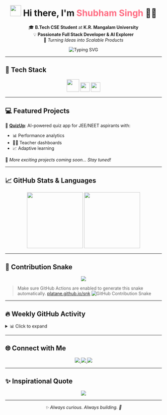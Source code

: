 <h1 align="center">
  <img src="https://media.giphy.com/media/hvRJCLFzcasrR4ia7z/giphy.gif" width="35" />
  Hi there, I'm <span style="color:#ff6b81;">Shubham Singh</span> 👨‍💻
</h1>

<p align="center">
  🎓 <strong>B.Tech CSE Student</strong> at <strong>K.R. Mangalam University</strong><br/>
  💡 <strong>Passionate Full Stack Developer & AI Explorer</strong><br/>
  🚀 <i>Turning Ideas into Scalable Products</i>
</p>

<p align="center">
  <img src="https://readme-typing-svg.demolab.com?font=Fira+Code&weight=500&size=22&pause=1000&color=FF6B81&center=true&vCenter=true&width=600&lines=Full+Stack+Web+Developer;Next.js+%7C+React+%7C+Node.js+Expert;Open+Source+Contributor;AI+%26+ML+Explorer;Lifelong+Learner+%F0%9F%93%9A" alt="Typing SVG" />
</p>

---

## 🧰 Tech Stack

<p align="center">
  <img src="https://skillicons.dev/icons?i=nextjs,react,nodejs,mongodb,prisma,tailwind,ts,git,openai,vercel" height="40" />
  <img src="https://img.shields.io/badge/ShadCN_UI-FF6B81?style=for-the-badge&logo=uikit&logoColor=white" height="30" />
  <img src="https://img.shields.io/badge/NeonDB-008AFF?style=for-the-badge&logo=postgresql&logoColor=white" height="30" />
</p>

---

## 💻 Featured Projects

🔹 [**QuizUp**](https://github.com/shubhxmsingh/quizup): AI-powered quiz app for JEE/NEET aspirants with:
- 📊 Performance analytics
- 👩‍🏫 Teacher dashboards
- 📈 Adaptive learning

🌟 *More exciting projects coming soon... Stay tuned!*

---

## 📈 GitHub Stats & Languages

<p align="center">
  <img src="https://github-readme-stats.vercel.app/api?username=shubhxmsingh&show_icons=true&theme=tokyonight&hide_border=true&count_private=true&include_all_commits=true" height="180"/>
  <img src="https://github-readme-stats.vercel.app/api/top-langs/?username=shubhxmsingh&layout=compact&theme=tokyonight&hide_border=true" height="180"/>
</p>

---

## 🐍 Contribution Snake

<p align="center">
  <img src="https://raw.githubusercontent.com/shubhxmsingh/shubhxmsingh/output/github-contribution-grid-snake-dark.svg" />
</p>

> Make sure GitHub Actions are enabled to generate this snake automatically.
> [platane.github.io/snk](https://platane.github.io/snk)
> ![GitHub Contribution Snake](https://raw.githubusercontent.com/shubhxmsingh/shubhxmsingh/output/github-contribution-grid-snake.svg)


---

## 🔥 Weekly GitHub Activity

<details>
  <summary>📊 Click to expand</summary>
  <p align="center">
    <img src="https://github-readme-activity-graph.cyclic.app/graph?username=shubhxmsingh&theme=react-dark" />
  </p>
</details>

---

## 🌐 Connect with Me

<p align="center">
  <a href="https://www.linkedin.com/in/your-linkedin/" target="_blank">
    <img src="https://img.shields.io/badge/LinkedIn-%230077B5.svg?style=for-the-badge&logo=linkedin&logoColor=white" />
  </a>
  <a href="mailto:shubham.sikarwar2005@gmail.com" target="_blank">
    <img src="https://img.shields.io/badge/Gmail-%23D14836.svg?style=for-the-badge&logo=gmail&logoColor=white" />
  </a>
  <a href="https://github.com/shubhxmsingh" target="_blank">
    <img src="https://img.shields.io/badge/GitHub-%2312100E.svg?style=for-the-badge&logo=github&logoColor=white" />
  </a>
</p>

---

## ✨ Inspirational Quote

<p align="center">
  <img src="https://quotes-github-readme.vercel.app/api?type=horizontal&theme=radical" />
</p>

---

<p align="center"><i>✨ Always curious. Always building. 🚀</i></p>

<!--
🛠️ Tips:
- Make sure to replace `your-linkedin` with your real LinkedIn URL.
- Enable Snake GitHub Action: https://github.com/Platane/snk
- You can also add blog links, dev.to articles, or a portfolio site.
-->
